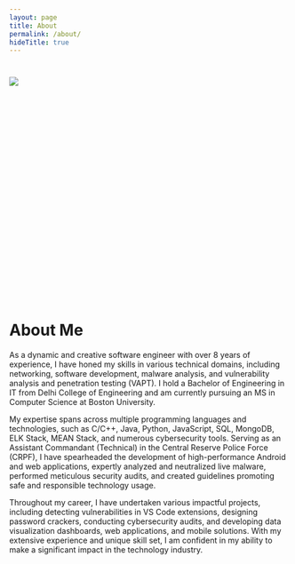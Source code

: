 ```yaml
---
layout: page
title: About
permalink: /about/
hideTitle: true
---
```

<div class="row">
<div class="col-md-5">
     <img src="{{ site.baseurl }}/assets/images/profile.png" style="
        min-height: 400px;
        margin-top: 40px;
        display: block;
        width: auto;
        object-fit: cover;">
</div>
<div class="col-md-7">
    <h1>About Me</h1>
    <p>As a dynamic and creative software engineer with over 8 years of experience, I have honed my skills in various technical domains, including networking, software development, malware analysis, and vulnerability analysis and penetration testing (VAPT). I hold a Bachelor of Engineering in IT from Delhi College of Engineering and am currently pursuing an MS in Computer Science at Boston University.

My expertise spans across multiple programming languages and technologies, such as C/C++, Java, Python, JavaScript, SQL, MongoDB, ELK Stack, MEAN Stack, and numerous cybersecurity tools. Serving as an Assistant Commandant (Technical) in the Central Reserve Police Force (CRPF), I have spearheaded the development of high-performance Android and web applications, expertly analyzed and neutralized live malware, performed meticulous security audits, and created guidelines promoting safe and responsible technology usage.

Throughout my career, I have undertaken various impactful projects, including detecting vulnerabilities in VS Code extensions, designing password crackers, conducting cybersecurity audits, and developing data visualization dashboards, web applications, and mobile solutions. With my extensive experience and unique skill set, I am confident in my ability to make a significant impact in the technology industry.</p>
</div>
</div>